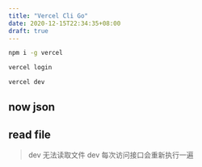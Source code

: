```yaml
---
title: "Vercel Cli Go"
date: 2020-12-15T22:34:35+08:00
draft: true
---
```



```cmd
npm i -g vercel
```

```cmd
vercel login
```

```cmd
vercel dev
```

## now json

## read file

> dev 无法读取文件
> dev 每次访问接口会重新执行一遍
